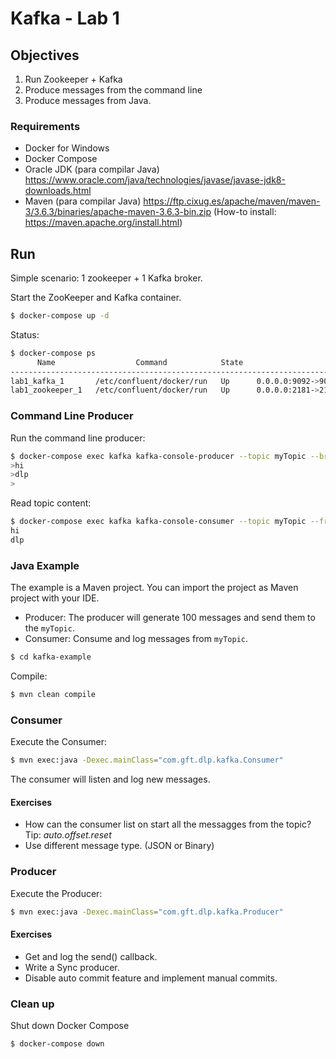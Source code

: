 # Kafka - Lab 1 

## Objectives

 1) Run Zookeeper + Kafka
 2) Produce messages from the command line
 3) Produce messages from Java.

### Requirements

 * Docker for Windows
 * Docker Compose 
 * Oracle JDK (para compilar Java) https://www.oracle.com/java/technologies/javase/javase-jdk8-downloads.html
 * Maven (para compilar Java) https://ftp.cixug.es/apache/maven/maven-3/3.6.3/binaries/apache-maven-3.6.3-bin.zip (How-to install: https://maven.apache.org/install.html)

## Run
Simple scenario: 1 zookeeper + 1 Kafka broker.

Start the ZooKeeper and Kafka container.

```sh
$ docker-compose up -d
```

Status: 

```sh
$ docker-compose ps
      Name                  Command            State                     Ports
-------------------------------------------------------------------------------------------------
lab1_kafka_1       /etc/confluent/docker/run   Up      0.0.0.0:9092->9092/tcp
lab1_zookeeper_1   /etc/confluent/docker/run   Up      0.0.0.0:2181->2181/tcp, 2888/tcp, 3888/tcp
```

### Command Line Producer

Run the command line producer:

```sh
$ docker-compose exec kafka kafka-console-producer --topic myTopic --broker-list localhost:9092
>hi
>dlp
>

```

Read topic content:

```sh
$ docker-compose exec kafka kafka-console-consumer --topic myTopic --from-beginning --bootstrap-server localhost:9092
hi
dlp
```

### Java Example

The example is a Maven project. You can import the project as Maven project with your IDE. 

* Producer: The producer will generate 100 messages and send them to the `myTopic`. 
* Consumer: Consume and log messages from `myTopic`.  

```sh
$ cd kafka-example 
```

Compile: 

```sh
$ mvn clean compile
```

###  Consumer

Execute the Consumer:

```sh
$ mvn exec:java -Dexec.mainClass="com.gft.dlp.kafka.Consumer"
```
The consumer will listen and log new messages. 

#### Exercises 

* How can the consumer list on start all the messagges from the topic?  Tip: *auto.offset.reset*
* Use different message type. (JSON or Binary)  

###  Producer

Execute the Producer:

```sh
$ mvn exec:java -Dexec.mainClass="com.gft.dlp.kafka.Producer"
``` 

#### Exercises 

* Get and log the send() callback. 
* Write a Sync producer.  
* Disable auto commit feature and implement manual commits.  

### Clean up

Shut down Docker Compose

```sh
$ docker-compose down
```
